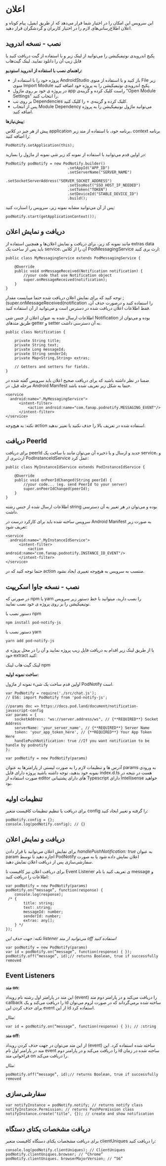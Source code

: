 # اعلان 
این سرویس این امکان را در اختیار شما قرار می‌دهد که از طریق ایمیل، پیام کوتاه و اعلان اطلاع‌رسانی‌های لازم را در اختیار کاربران و گردشگران قرار دهید.

 <div class="box-end">
</div>

## نصب - نسخه اندروید

پکیج اندرویدی نوتیفیکیشن را می‌توانید از لینک زیر و با استفاده از گیت دریافت کنید یا فایل زیپ آن را دانلود نمایید.
لینک گیت‌هاب

**راهنمای نصب با استفاده از اندروید استودیو:**

- پروژه خود را با استفاده از AndroidStudio باز کنید و با استفاده از منوی File زیر منوی Import Module پکیج اندرویدی نوتیفیکیشن را به پروژه خود اضافه کنید.
- در پروژه ی خود بر روی ماژول app راست کلیک کرده و گزینه‌ی "Open Module Settings" را انتخاب کنید.
- بر روی تب Dependencies کلیک کرده و گزینه‌ی + را کلیک کنید.
- پس از انتخاب  Module Dependency می‌توانید ماژول نوتیفیکیشن را به پروژه اضافه کنید.

**پیش‌نیازها:**

پیش از هر چیز در کلاس application برنامه خود، با استفاده از متد زیر، context برنامه را اضافه کنید:

```
PodNotify.setApplication(this);

```



در اولین قدم می‌توانید با استفاده از نمونه کد زیر شی نمونه از ماژول را بسازید:

```
PodNotify podNotify = new PodNotify.builder()
                            .setAppId("APP_ID")
                            .setServerName("SERVER_NAME")
                            .setSocketServerAddress("SERVER_SOCKET_ADDRESS")
                            .setSsoHost("SSO_HOST_IF_NEEDED")
                            .setToken("TOKEN")
                            .setDeviceId("STABLE_DEVICE_ID")
                            .build();

```



پس از آن می‌توانید مشابه نمونه زیر، سرویس را استارت کنید:

```
podNotify.start(getApplicationContext());

```


 <div class="box-end">
</div>

## دریافت و نمایش اعلان

مانند نمونه کد زیر، برای دریافت و نمایش اعلان‌ها و همچنین استفاده از extras data باید پس از ساخت یک service، آن را از کلاس PodMessagingService  ارث بری کنید:

```
public class MyMessagingService extends PodMessagingService {

    @Override
    public void onMessageReceived(Notification notification) {
        //your code that use Notification object
        super.onMessageReceived(notification);
    }
}

```



توجه کنید که برای نمایش اعلان دریافت شده حتما میبایست مقدار ;(super.onMessageReceived(notification  را استفاده کنید و درصورت حذف آن، فقط اطلاعات اعلان دریافت شده در دسترس است و می‌توانید از آن استفاده کنید.

اطلاعات ارسال شده به عنوان اعلان از جنس شی Notification بوده و می‌توان از طریق متدهای getter و setter به آن دسترسی داشت.

```
public class Notification {

    private String title;
    private String text;
    private Long messageId;
    private String senderId;
    private Map<String,String> extras;

    // Getters and setters for fields.
}

```



ضمنا در نظر داشته باشید که برای دریافت صحیح اعلان باید سرویس گفته شده در مرحله قبل، در Android Manifest حتما به شکل زیر تعریف شده باشد.

```
<service
  android:name=".MyMessagingService">
      <intent-filter>
          <action android:name="com.fanap.podnotify.MESSAGING_EVENT"/>
      </intent-filter>
</service>

```



نکته: به هیچ‌وجه action استفاده شده در تعریف بالا را حذف نکنید یا تغییر ندهید.

 <div class="box-end">
</div>

## دریافت PeerId

برای دریافت peerId جدید و ارسال و یا ذخیره آن می‌توان مانند با ساخت یک service، و ارث‌بری از PodInstanceIdService عمل کرد:

```
public class MyInstanceIdService extends PodInstanceIdService {

    @Override
    public void onPeerIdChanged(String peerId) {
        //your code... (eg. send PeerId to your server)
        super.onPeerIdChanged(peerId);
    }
}

```



اطلاعات ارسال شده از جنس رشته string بوده و می‌توان در هر تغییر به آن دسترسی داشت.

سرویس ساخته شده باید برای کارکرد درست در Android Manifest به صورت زیر تعریف شود:

```
<service
  android:name=".MyInstanceIdService">
      <intent-filter>
          <action android:name="com.fanap.podnotify.INSTANCE_ID_EVENT"/>
      </intent-filter>
</service>

```



حتما توجه کنید که در action  منتسب به سرویس به هیچ‌وجه تغییری ایجاد نشود. 

 <div class="box-end">
</div>

## نصب - نسخه جاوا اسکریپت

در صورتی که npm یا yarn را نصب دارید، میتوانید با خط دستور زیر سرویس نوتیفیکیشن را بر روی پروژه ی خود نصب نمایید. 

دستور نصب با npm

```
npm install pod-notify-js

```



دستور نصب با yarn

```
yarn add pod-notify-js

```



یا از طریق لینک زیر اقدام به دریافت فایل زیپ پروژه نمایید و آن را در محل پروژه ی خود extract کنید:

لینک گیت هاب
لینک npm

**ساخت نمونه اولیه:**

اولین قدم ساخت یک شیء نمونه از ماژول PodNotify است.

```
var PodNotify = require('./src/chat.js');
// ES6: import PodNotify from 'pod-notify-js';

//params doc => https://docs.pod.land/document/notification-javascript-config
var params = {
    socketAddress: "ws://server.address/ws", // {**REQUIRED**} Socket Address
    serverName: 'your_server_name', // {**REQUIRED**} Server Name
    token: 'your_app_token_here', // {**REQUIRED**} Your App Token Here
    handlePushNotification: true //If you want notification to be handle by podnotify
};

var podNotify = new PodNotify(params)

```



آدرس ها و تنظیمات لازم را به صورت لیستی از پارامترها به عنوان params به ورودی نمونه خود بدهید، توجه داشته باشید پروژه دارای فایل index.d.ts هست در نتیجه در صورت استفاده از editor‌‌ های دارای پشتیبانی Typescript دارای Intellisense خواهید بود. 

 <div class="box-end">
</div>

## تنظیمات اولیه

برای دریافت یا تنظیم تنظیمات کافیست متغیر config را گرفته و تغییر ایجاد کنید:

```
podNotify.config = {};
console.log(podNotify.config); // {}

```


 <div class="box-end">
</div>

## دریافت و نمایش اعلان

برای نمایش اعلان می‌توانید با قرار دادن _handlePushNotification: true_ به عنوان param  اجازه دهید تا توسط  PodNotify اعلان نمایش داده شود یا به صورت سفارشی‌سازی پس از دریافت اعلان نمایش دهید.

برای دریافت اعلان نیز کافیست تا Event Listener‌ ی تعریف کنید با نام message و اطلاعات را دریافت کنید:

```
var podNotify = new PodNotify(params)
podNotify.on(“message”, function(response) {
    console.log(response);
 /* {
        title: string;
        text: string;
        messageId: number;
        senderId: number;
        extras: any[];
    } */
});

```



_نکته: جهت حذف این listener  می‌توانید از متد off استفاده کنید_

```
var podNotify = new PodNotify(params)
var id = podNotify.on(“message”, function(response) { });
podNotify.off(“message”, id);// returns Boolean, true if successfully removed

```


 <div class="box-end">
</div>

## Event Listeners

**متد on:**

این متد در پارامتر اول رشته نام رویداد (event) را دریافت می‌کند و در پارامتر دوم متد callback را دریافت می‌کند و یک id ساخته شده برمی‌گرداند که در صورت لزوم می‌توان برای حذف کردن این event از این id استفاده کرد.

_مثال:_

```
var id = podNotify.on(“message”, function(response) { }); // :string

```



**متد off:**

از این متد می‌توان در جهت حذف کردن رویداد (event) ساخته شده استفاده کرد. این متد در پارامتر اول نام event را دریافت می‌کند و در پارامتر دوم id ساخته شده در زمان فراخوانی متد on را دریافت می‌کند.

_مثال:_

```
podNotify.off(“message”, id);// returns Boolean, true if successfully removed

```


 <div class="box-end">
</div>

## سفارشی‌سازی

```
var notifyInstance = podNotify.notify; // returns notify class
notifyInstance.Permission; // returns PushPermission class
notifyInstance.create(‘title’, {}); // create and show notification

```


 <div class="box-end">
</div>

## دریافت مشخصات یکتای دستگاه

برای دریافت مشخصات یکتای دستگاه کافیست متغیر clientUniques را دریافت کنید:

```
console.log(podNotify.clientUniques); // ClientUniques
podNotify.clientUniques.browser; // “Chrome”
podNotify.clientUniques. browserMajorVersion; // “56”

```


<div class="box-end">
</div>
